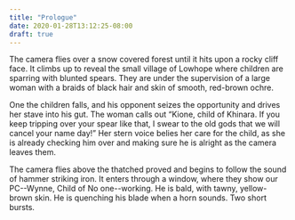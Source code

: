 ```yaml
---
title: "Prologue"
date: 2020-01-28T13:12:25-08:00
draft: true
---
```


The camera flies over a snow covered forest until it hits upon a rocky cliff face. It climbs up to reveal the small village of Lowhope where children are sparring with blunted spears.  They are under the supervision of a large woman with a braids of black hair and skin of smooth, red-brown ochre. 

One the children falls, and his opponent seizes the opportunity and drives her stave into his gut. The woman calls out “Kione, child of Khinara. If you keep tripping over your spear like that, I swear to the old gods that we will cancel your name day!” Her stern voice belies her care for the child, as she is already checking him over and making sure he is alright as the camera leaves them. 

The camera flies above the thatched proved and begins to follow the sound of hammer striking iron. It enters through a window, where they show our PC--Wynne, Child of No one--working. He is bald, with tawny, yellow-brown skin. He is quenching his blade when a horn sounds. Two short bursts.
